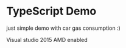 # TypeScript Demo

just simple demo with car gas consumption :)

Visual studio 2015 
AMD enabled



